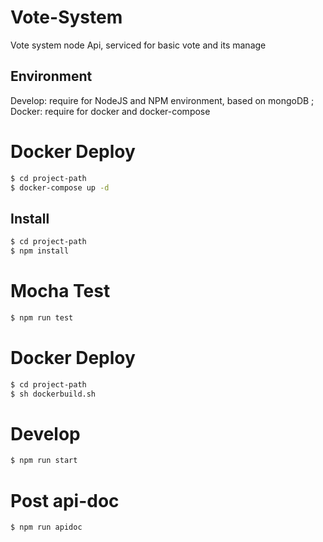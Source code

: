 # Vote-System
Vote system node Api, serviced for basic vote and its manage

## Environment
Develop: require for NodeJS and NPM environment, based on mongoDB ;
Docker: require for docker and docker-compose

# Docker Deploy
```bash
$ cd project-path
$ docker-compose up -d
```

## Install
```bash
$ cd project-path
$ npm install
```

# Mocha Test
```bash
$ npm run test
```

# Docker Deploy
```bash
$ cd project-path
$ sh dockerbuild.sh
```

# Develop
```bash
$ npm run start
```

# Post api-doc
```bash
$ npm run apidoc
```